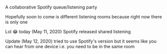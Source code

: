 A collaborative Spotify queue/listening party

Hopefully soon to come is different listening rooms because right now there is only one

Lol 😂 today (May 11, 2020) Spotify released shared listening

Update (May 12, 2020) tried to use Spotify's version but it seems like you can hear from one device i.e. you need to be in the same room